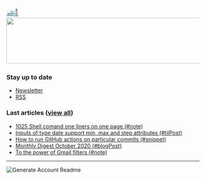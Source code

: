 <img alt width="30" height="30" src="https://raw.githubusercontent.com/stefanjudis/stefanjudis/main/screenshot.png">

<div align="left">
  <img src="https://raw.githubusercontent.com/stefanjudis/stefanjudis/main/headline.svg" width="800" height="120">
</div>

### Stay up to date

- [Newsletter](https://www.stefanjudis.com/newsletter/)
- [RSS](https://www.stefanjudis.com/feeds/)

### Last articles ([view all](https://www.stefanjudis.com/blog/))

<!-- BLOG-POST-LIST:START -->
- [1025 Shell comand one liners on one page (#note)](https://www.stefanjudis.com/notes/1025-shell-comand-one-liners-on-one-page/)
- [Inputs of type date support min, max and step attributes (#tilPost)](https://www.stefanjudis.com/today-i-learned/inputs-of-type-date-support-min-and-max-attributes/)
- [How to run GitHub actions on particular commits (#snippet)](https://www.stefanjudis.com/snippets/how-to-run-github-actions-on-particular-commits/)
- [Monthly Digest October 2020 (#blogPost)](https://www.stefanjudis.com/blog/monthly-digest-october-2020/)
- [To the power of Gmail filters (#note)](https://www.stefanjudis.com/notes/to-the-power-of-gmail-filters/)
<!-- BLOG-POST-LIST:END -->

---

![Generate Account Readme](https://github.com/stefanjudis/stefanjudis/workflows/Generate%20Account%20Readme/badge.svg)
